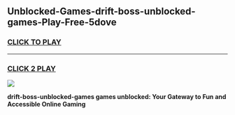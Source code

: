 
## Unblocked-Games-drift-boss-unblocked-games-Play-Free-5dove
<h3>
<a href="https://premium76.site?title=drift-boss-unblocked-games&ref=18A1">CLICK TO PLAY</a></h3>
<hr>

<h3>
<a href="https://premium76.site?title=drift-boss-unblocked-games&ref=18A1">CLICK 2 PLAY</a>
  
</h3>

<a href="https://premium76.site?title=drift-boss-unblocked-games&ref=18A1"><img src="https://clearcache.store/games.png"></a>


**drift-boss-unblocked-games games unblocked: Your Gateway to Fun and Accessible Online Gaming**
